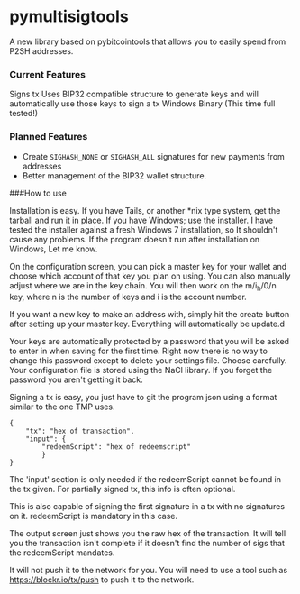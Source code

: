 pymultisigtools
===============

A new library based on pybitcointools that allows you to easily spend
from P2SH addresses. 

### Current Features
Signs tx
Uses BIP32 compatible structure to generate keys and will automatically use
those keys to sign a tx
Windows Binary (This time full tested!)

### Planned Features

* Create `SIGHASH_NONE` or `SIGHASH_ALL` signatures for new payments from addresses
* Better management of the BIP32 wallet structure.

###How to use

Installation is easy. If you have Tails, or another *nix type system, get
the tarball and run it in place. If you have Windows; use the installer.
I have tested the installer against a fresh Windows 7 installation, so 
It shouldn't cause any problems. If the program doesn't run after installation
on Windows, Let me know. 

On the configuration screen, you can pick a master key for your wallet
and choose which account of that key you plan on using. You can also 
manually adjust where we are in the key chain. You will then work on the 
m/i<sub>h</sub>/0/n key, where n is the number of keys and i is the account
number.

If you want a new key to make an address with, simply hit the create button
after setting up your master key. Everything will automatically be update.d

Your keys are automatically protected by a password that you will be asked to 
enter in when saving for the first time. Right now there is no way to change
this password except to delete your settings file. Choose carefully. Your 
configuration file is stored using the NaCl library. If you forget the password
you aren't getting it back. 

Signing a tx is easy, you just have to git the program json
using a format similar to the one TMP uses. 

	{
		"tx": "hex of transaction",
		"input": {
			"redeemScript": "hex of redeemscript"
			}
	}

The 'input' section is only needed if the redeemScript cannot be 
found in the tx given. For partially signed tx, this info is often optional.

This is also capable of signing the first signature in a tx with no 
signatures on it. redeemScript is mandatory in this case.

The output screen just shows you the raw hex of the transaction. It will 
tell you the transaction isn't complete if it doesn't find the number of 
sigs that the redeemScript mandates. 

It will not push it to the network for you. You will need to use a tool
such as https://blockr.io/tx/push to push it to the network.
